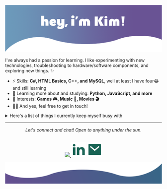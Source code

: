 <img src="https://github.com/KimPenales/KimPenales/blob/main/readme/hero.png?raw=true" alt="Hero image">

I've always had a passion for learning. I like experimenting with new technologies, troubleshooting to hardware/software components, and exploring new things. ✨
  
- ⚡ Skills: **C#, HTML Basics, C++, and MySQL**, well at least I have four😂 and still learning
- 🌱 Learning more about and studying: **Python, JavaScript, and more**
- 💜 Interests: **Games 🎮, Music 🎵, Movies 🎬**
- 👋🏻 And yes, feel free to get in touch!  

<details>
  <summary>Here's a list of things I currently keep myself busy with</summary>
  <br>
  
  - 👩🏻‍💻 I'm an undergrad studying BS Information Technology at **[RC](https://www.facebook.com/Rogationist-College-Cavite-233434376696939)**
  - ☀️ Maintaining my grades
  - ✍️ Soon to write tech blog posts over at **[dev.to](https://dev.to/kimpenales)**.
  - 🛠 Getting myself into Game Development. **Trying out VS Studio, Vs Code, MySQL, and Unity** in my spare time.
  

  ![My github stats](https://github-readme-stats.vercel.app/api?username=KimPenales&show_icons=true&theme=nord)
  <br><br>
  <br><br>
</details>

<hr>
<p align="center">
  <i>Let's connect and chat! Open to anything under the sun.</i>
  <p align="center">
    <br>
  <a href="https://github.com/KimPenales/?tab=follow">
    <img src="https://img.shields.io/github/followers/KimPenales?label=Follow&style=social" />
  </a>
    <a href="https://www.linkedin.com/in/kim-albert-56457a152/" alt="LinkedIn"><img src="https://raw.githubusercontent.com/KimPenales/KimPenales/main/readme/linkedin-fill.svg"></a>
    <a href="https://raw.githubusercontent.com/KimPenales/KimPenales/main/readme/linkedin-fill.svg"></a>
    <a href="mailto:albertpenales22@gmail.com" alt="Contact me"><img src="https://raw.githubusercontent.com/KimPenales/KimPenales/main/readme/mail-fill.svg"></a>
  </p>
<!--- This isn't commented out 
  <p align="center">
    <a href="https://visitor-badge.glitch.me/">
      <img align="center" src="https://page-views.glitch.me/badge?page_id=KimPenales.KimPenales">
    </a>
  </p>
</p>--->

<img src="https://raw.githubusercontent.com/KimPenales/KimPenales/main/readme/bottom.svg" alt="bottom">

